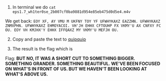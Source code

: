 1) In terminal we do `cat eps1.7_wh1ter0se_2b007cf0ba9881d954e85eb475d0d5e4.m4v`

We get back: `EOY XF, AY VMU M UKFNY TOY YF UFWHYKAXZ EAZZHN. UFWHYKAXZ ZNMXPHN. UFWHYKAXZ EHMOYACOI. VH'JH EHHX CFTOUHP FX VKMY'U AX CNFXY FC OU. EOY VH KMJHX'Y EHHX IFFQAXZ MY VKMY'U MEFJH OU.`

2) Copy and paste the text to [quipquip](http://www.quipqiup.com/index.php)

3) The result is the flag which is

Flag: **BUT NO, IT WAS A SHORT CUT TO SOMETHING BIGGER. SOMETHING GRANDER. SOMETHING BEAUTIFUL. WE'VE BEEN FOCUSED ON WHAT'S IN FRONT OF US. BUT WE HAVEN'T BEEN LOOKING AT WHAT'S ABOVE US.**
